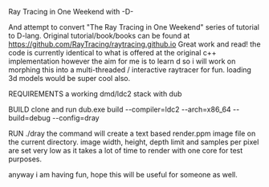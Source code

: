Ray Tracing in One Weekend with -D-

And attempt to convert "The Ray Tracing in One Weekend" series of tutorial to D-lang. 
Original tutorial/book/books can be found at https://github.com/RayTracing/raytracing.github.io  Great work and read!
the code is currently identical to what is offered at the original c++ implementation however the aim for me is to learn d so i will work on morphing this into a multi-threaded / interactive raytracer for fun. loading 3d models would be super cool also.

REQUIREMENTS
a working dmd/ldc2 stack with dub  

BUILD
clone and run
dub.exe build --compiler=ldc2 --arch=x86_64 --build=debug --config=dray

RUN
./dray 
the command will create a text based render.ppm image file on the current directory. image width, height, depth limit and samples per pixel are set very low as it takes a lot of time to render with one core for test purposes.

anyway i am having fun, hope this will be useful for someone as well.

